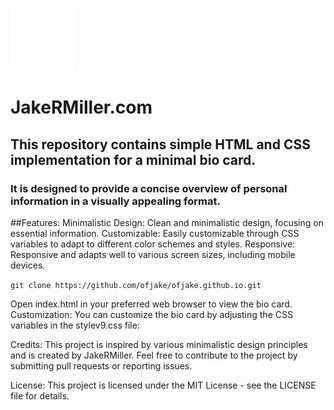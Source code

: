 

![JakeRMiller iconmark](https://github.com/ofjake/ofjake.github.io/blob/master/images/logo.png) 
# **JakeRMiller.com** 

## This repository contains simple HTML and CSS implementation for a minimal bio card. 
### It is designed to provide a concise overview of personal information in a visually appealing format.

##Features:
Minimalistic Design: Clean and minimalistic design, focusing on essential information.
Customizable: Easily customizable through CSS variables to adapt to different color schemes and styles.
Responsive: Responsive and adapts well to various screen sizes, including mobile devices.

`git clone https://github.com/ofjake/ofjake.github.io.git` 

Open index.html in your preferred web browser to view the bio card.
Customization: You can customize the bio card by adjusting the CSS variables in the stylev9.css file:

Credits:
This project is inspired by various minimalistic design principles and is created by JakeRMiller. 
Feel free to contribute to the project by submitting pull requests or reporting issues.

License:
This project is licensed under the MIT License - see the LICENSE file for details.
